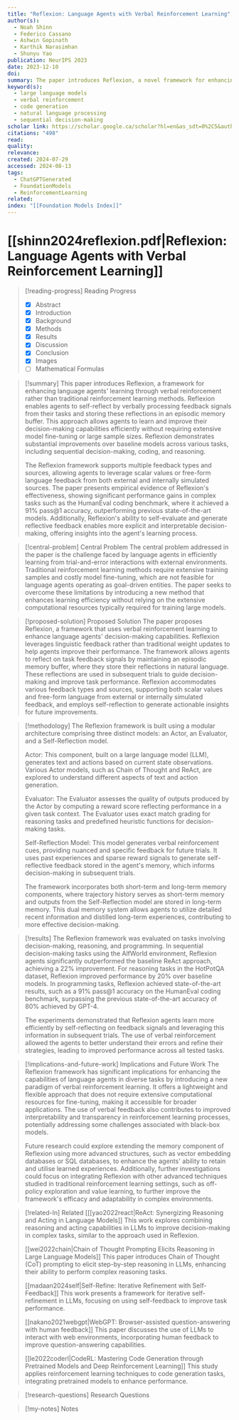 ```yaml
---
title: "Reflexion: Language Agents with Verbal Reinforcement Learning"
author(s):
  - Noah Shinn
  - Federico Cassano
  - Ashwin Gopinath
  - Karthik Narasimhan
  - Shunyu Yao
publication: NeurIPS 2023
date: 2023-12-10
doi: 
summary: The paper introduces Reflexion, a novel framework for enhancing the learning capabilities of language agents using verbal reinforcement rather than traditional weight updates. This approach allows language agents to improve decision-making by reflecting on task feedback signals stored in an episodic memory buffer, resulting in significant performance improvements across various tasks, such as decision-making, coding, and reasoning.
keyword(s):
  - large language models
  - verbal reinforcement
  - code generation
  - natural language processing
  - sequential decision-making
scholar link: https://scholar.google.ca/scholar?hl=en&as_sdt=0%2C5&authuser=1&q=Reflexion%3A+Language+Agents+with+Verbal+Reinforcement+Learning&btnG=
citations: "498"
read: 
quality: 
relevance: 
created: 2024-07-29
accessed: 2024-08-13
tags:
  - ChatGPTGenerated
  - FoundationModels
  - ReinforcementLearning
related: 
index: "[[Foundation Models Index]]"
---
```


# [[shinn2024reflexion.pdf|Reflexion: Language Agents with Verbal Reinforcement Learning]]

>[!reading-progress] Reading Progress
>- [x] Abstract
>- [x] Introduction
>- [x] Background
>- [x] Methods
>- [x] Results
>- [x] Discussion
>- [x] Conclusion
>- [x] Images
>- [ ] Mathematical Formulas

>[!summary]
>This paper introduces Reflexion, a framework for enhancing language agents' learning through verbal reinforcement rather than traditional reinforcement learning methods. Reflexion enables agents to self-reflect by verbally processing feedback signals from their tasks and storing these reflections in an episodic memory buffer. This approach allows agents to learn and improve their decision-making capabilities efficiently without requiring extensive model fine-tuning or large sample sizes. Reflexion demonstrates substantial improvements over baseline models across various tasks, including sequential decision-making, coding, and reasoning.
>
>The Reflexion framework supports multiple feedback types and sources, allowing agents to leverage scalar values or free-form language feedback from both external and internally simulated sources. The paper presents empirical evidence of Reflexion's effectiveness, showing significant performance gains in complex tasks such as the HumanEval coding benchmark, where it achieved a 91% pass@1 accuracy, outperforming previous state-of-the-art models. Additionally, Reflexion's ability to self-evaluate and generate reflective feedback enables more explicit and interpretable decision-making, offering insights into the agent's learning process.

>[!central-problem] Central Problem
>The central problem addressed in the paper is the challenge faced by language agents in efficiently learning from trial-and-error interactions with external environments. Traditional reinforcement learning methods require extensive training samples and costly model fine-tuning, which are not feasible for language agents operating as goal-driven entities. The paper seeks to overcome these limitations by introducing a new method that enhances learning efficiency without relying on the extensive computational resources typically required for training large models.

>[!proposed-solution] Proposed Solution
>The paper proposes Reflexion, a framework that uses verbal reinforcement learning to enhance language agents' decision-making capabilities. Reflexion leverages linguistic feedback rather than traditional weight updates to help agents improve their performance. The framework allows agents to reflect on task feedback signals by maintaining an episodic memory buffer, where they store their reflections in natural language. These reflections are used in subsequent trials to guide decision-making and improve task performance. Reflexion accommodates various feedback types and sources, supporting both scalar values and free-form language from external or internally simulated feedback, and employs self-reflection to generate actionable insights for future improvements.

>[!methodology]
>The Reflexion framework is built using a modular architecture comprising three distinct models: an Actor, an Evaluator, and a Self-Reflection model.
>
>Actor: This component, built on a large language model (LLM), generates text and actions based on current state observations. Various Actor models, such as Chain of Thought and ReAct, are explored to understand different aspects of text and action generation.
> 
>Evaluator: The Evaluator assesses the quality of outputs produced by the Actor by computing a reward score reflecting performance in a given task context. The Evaluator uses exact match grading for reasoning tasks and predefined heuristic functions for decision-making tasks. 
> 
>Self-Reflection Model: This model generates verbal reinforcement cues, providing nuanced and specific feedback for future trials. It uses past experiences and sparse reward signals to generate self-reflective feedback stored in the agent's memory, which informs decision-making in subsequent trials.
> 
>The framework incorporates both short-term and long-term memory components, where trajectory history serves as short-term memory and outputs from the Self-Reflection model are stored in long-term memory. This dual memory system allows agents to utilize detailed recent information and distilled long-term experiences, contributing to more effective decision-making.

>[!results]
>The Reflexion framework was evaluated on tasks involving decision-making, reasoning, and programming. In sequential decision-making tasks using the AlfWorld environment, Reflexion agents significantly outperformed the baseline ReAct approach, achieving a 22% improvement. For reasoning tasks in the HotPotQA dataset, Reflexion improved performance by 20% over baseline models. In programming tasks, Reflexion achieved state-of-the-art results, such as a 91% pass@1 accuracy on the HumanEval coding benchmark, surpassing the previous state-of-the-art accuracy of 80% achieved by GPT-4.
>
>The experiments demonstrated that Reflexion agents learn more efficiently by self-reflecting on feedback signals and leveraging this information in subsequent trials. The use of verbal reinforcement allowed the agents to better understand their errors and refine their strategies, leading to improved performance across all tested tasks.

>[!implications-and-future-work] Implications and Future Work
>The Reflexion framework has significant implications for enhancing the capabilities of language agents in diverse tasks by introducing a new paradigm of verbal reinforcement learning. It offers a lightweight and flexible approach that does not require extensive computational resources for fine-tuning, making it accessible for broader applications. The use of verbal feedback also contributes to improved interpretability and transparency in reinforcement learning processes, potentially addressing some challenges associated with black-box models.
>
>Future research could explore extending the memory component of Reflexion using more advanced structures, such as vector embedding databases or SQL databases, to enhance the agents' ability to retain and utilise learned experiences. Additionally, further investigations could focus on integrating Reflexion with other advanced techniques studied in traditional reinforcement learning settings, such as off-policy exploration and value learning, to further improve the framework's efficacy and adaptability in complex environments.

>[!related-ln] Related
>[[[yao2022react|ReAct: Synergizing Reasoning and Acting in Language Models]] This work explores combining reasoning and acting capabilities in LLMs to improve decision-making in complex tasks, similar to the approach used in Reflexion.
>
>[[wei2022chain|Chain of Thought Prompting Elicits Reasoning in Large Language Models]] This paper introduces Chain of Thought (CoT) prompting to elicit step-by-step reasoning in LLMs, enhancing their ability to perform complex reasoning tasks.
>
>[[madaan2024self|Self-Refine: Iterative Refinement with Self-Feedback]] This work presents a framework for iterative self-refinement in LLMs, focusing on using self-feedback to improve task performance.
>
>[[nakano2021webgpt|WebGPT: Browser-assisted question-answering with human feedback]] This paper discusses the use of LLMs to interact with web environments, incorporating human feedback to improve question-answering capabilities.
>
>[[le2022coderl|CodeRL: Mastering Code Generation through Pretrained Models and Deep Reinforcement Learning]] This study applies reinforcement learning techniques to code generation tasks, integrating pretrained models to enhance performance.

>[!research-questions] Research Questions
>

>[!my-notes] Notes
>
